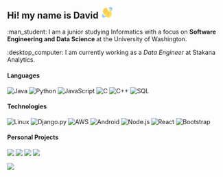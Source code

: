 
<!-- Name -->
<h2>Hi! my name is David <img src="hi.gif" width="30px"> </h2>
<p> :man_student: I am a junior studying Informatics with a focus on  <b> Software Engineering and Data Science </b> at the University of Washington.</p>

<p>:desktop_computer:  I am currently working as a <i> Data Engineer </i> at Stakana Analytics. </p>

#### Languages
![Java](https://img.shields.io/badge/-Java-000?&logo=Java&logoColor=007396)
![Python](https://img.shields.io/badge/-Python-000?&logo=Python)
![JavaScript](https://img.shields.io/badge/-JavaScript-000?&logo=JavaScript)
![C](https://img.shields.io/badge/-C-000?&logo=C)
![C++](https://img.shields.io/badge/-C++-000?&logo=c%2b%2b&logoColor=00599C)
![SQL](https://img.shields.io/badge/-SQL-000?&logo=MySQL)

#### Technologies
![Linux](https://img.shields.io/badge/-Linux-000?&logo=Linux)
![Django.py](https://img.shields.io/badge/-Django-000?&logo=Django)
![AWS](https://img.shields.io/badge/-AWS-000?&logo=Amazon-AWS&logoColor=F90)
![Android](https://img.shields.io/badge/-Android-000?&logo=Android)
![Node.js](https://img.shields.io/badge/-Node.js-000?&logo=node.js)
![React](https://img.shields.io/badge/-React-000?&logo=React)
![Bootstrap](https://img.shields.io/badge/-Bootstrap-000?&logo=Bootstrap)

#### Personal Projects
[![](https://img.shields.io/badge/-🍕%20Soymate-000)](https://github.com/davidngo123/Soymate)
[![](https://img.shields.io/badge/-🦠%20COVID%20Works-000)](https://github.com/davidngo123/Innovations_Covid19)
[![](https://img.shields.io/badge/-🤖%20Stock%20Bot-000)](https://github.com/davidngo123/Slack-Stock-Bot)
[![](https://img.shields.io/badge/-🎵%20Music%20Trends-000)](https://github.com/info-201a-sp21/music-trends)
<!-- Top Languages -->
<img height="137px" src="https://github-readme-stats.vercel.app/api/top-langs/?username=davidngo123&hide=html&hide_title=true&hide_border=true&layout=compact&langs_count=6&exclude_repo=CHS,Webmaster&theme=nightowl" /></a>
